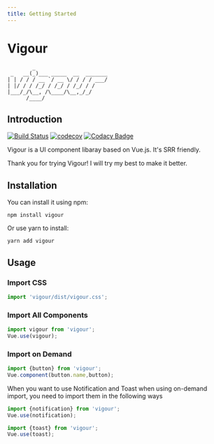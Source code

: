 ```yaml
---
title: Getting Started
---
```


# Vigour

```
        _                       
 _   __(_)___ _____  __  _______
| | / / / __ `/ __ \/ / / / ___/
| |/ / / /_/ / /_/ / /_/ / /    
|___/_/\__, /\____/\__,_/_/     
      /____/                    
```

## Introduction

[![Build Status](https://www.travis-ci.org/mokunshao/vigour.svg?branch=master)](https://www.travis-ci.org/mokunshao/vigour)
[![codecov](https://codecov.io/gh/mokunshao/vigour/branch/master/graph/badge.svg)](https://codecov.io/gh/mokunshao/vigour)
[![Codacy Badge](https://api.codacy.com/project/badge/Grade/78e34ea31e8f44d9b0909ff68e0750e6)](https://www.codacy.com/manual/mokunshao/vigour?utm_source=github.com&amp;utm_medium=referral&amp;utm_content=mokunshao/vigour&amp;utm_campaign=Badge_Grade)

Vigour is a UI component libaray based on Vue.js. It's SRR friendly.

Thank you for trying Vigour! I will try my best to make it better.

## Installation

You can install it using npm:

```
npm install vigour
```

Or use yarn to install:

```
yarn add vigour
```

## Usage

### Import CSS

```javascript
import 'vigour/dist/vigour.css';
```

### Import All Components

```javascript
import vigour from 'vigour';
Vue.use(vigour);
```

### Import on Demand

```javascript
import {button} from 'vigour';
Vue.component(button.name,button);
```

When you want to use Notification and Toast when using on-demand import, you need to import them in the following ways

```javascript
import {notification} from 'vigour';
Vue.use(notification);
```

```javascript
import {toast} from 'vigour';
Vue.use(toast);
```
